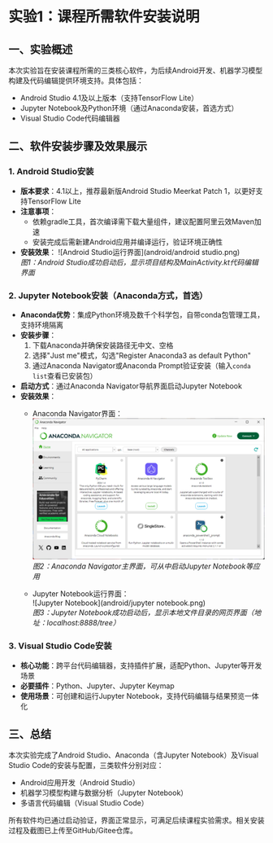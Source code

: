 # 实验1：课程所需软件安装说明

## 一、实验概述
本次实验旨在安装课程所需的三类核心软件，为后续Android开发、机器学习模型构建及代码编辑提供环境支持。具体包括：
- Android Studio 4.1及以上版本（支持TensorFlow Lite）
- Jupyter Notebook及Python环境（通过Anaconda安装，首选方式）
- Visual Studio Code代码编辑器


## 二、软件安装步骤及效果展示

### 1. Android Studio安装
- **版本要求**：4.1以上，推荐最新版Android Studio Meerkat Patch 1，以更好支持TensorFlow Lite
- **注意事项**：
  - 依赖gradle工具，首次编译需下载大量组件，建议配置阿里云效Maven加速
  - 安装完成后需新建Android应用并编译运行，验证环境正确性
- **安装效果**：
  ![Android Studio运行界面](android/android studio.png)  
  *图1：Android Studio成功启动后，显示项目结构及MainActivity.kt代码编辑界面*


### 2. Jupyter Notebook安装（Anaconda方式，首选）
- **Anaconda优势**：集成Python环境及数千个科学包，自带conda包管理工具，支持环境隔离
- **安装步骤**：
  1. 下载Anaconda并确保安装路径无中文、空格
  2. 选择"Just me"模式，勾选"Register Anaconda3 as default Python"
  3. 通过Anaconda Navigator或Anaconda Prompt验证安装（输入`conda list`查看已安装包）
- **启动方式**：通过Anaconda Navigator导航界面启动Jupyter Notebook
- **安装效果**：
  - Anaconda Navigator界面：  
    ![Anaconda Navigator](android/anaconda.png)  
    *图2：Anaconda Navigator主界面，可从中启动Jupyter Notebook等应用*
  
  - Jupyter Notebook运行界面：  
    ![Jupyter Notebook](android/jupyter notebook.png)  
    *图3：Jupyter Notebook成功启动后，显示本地文件目录的网页界面（地址：localhost:8888/tree）*


### 3. Visual Studio Code安装
- **核心功能**：跨平台代码编辑器，支持插件扩展，适配Python、Jupyter等开发场景
- **必要插件**：Python、Jupyter、Jupyter Keymap
- **使用场景**：可创建和运行Jupyter Notebook，支持代码编辑与结果预览一体化


## 三、总结
本次实验完成了Android Studio、Anaconda（含Jupyter Notebook）及Visual Studio Code的安装与配置，三类软件分别对应：
- Android应用开发（Android Studio）
- 机器学习模型构建与数据分析（Jupyter Notebook）
- 多语言代码编辑（Visual Studio Code）

所有软件均已通过启动验证，界面正常显示，可满足后续课程实验需求。相关安装过程及截图已上传至GitHub/Gitee仓库。
